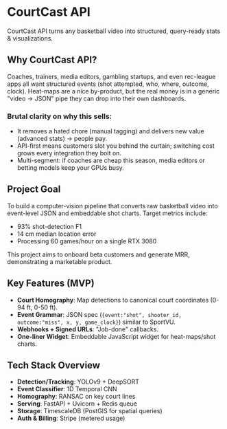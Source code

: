 # CourtCast API

CourtCast API turns any basketball video into structured, query-ready stats & visualizations.

## Why CourtCast API?

Coaches, trainers, media editors, gambling startups, and even rec-league apps all want structured events (shot attempted, who, where, outcome, clock). Heat-maps are a nice by-product, but the real money is in a generic "video → JSON" pipe they can drop into their own dashboards.

### Brutal clarity on why this sells:
*   It removes a hated chore (manual tagging) and delivers new value (advanced stats) → people pay.
*   API-first means customers slot you behind the curtain; switching cost grows every integration they bolt on.
*   Multi-segment: if coaches are cheap this season, media editors or betting models keep your GPUs busy.

## Project Goal

To build a computer-vision pipeline that converts raw basketball video into event-level JSON and embeddable shot charts. Target metrics include:
*   93% shot-detection F1
*   14 cm median location error
*   Processing 60 games/hour on a single RTX 3080

This project aims to onboard beta customers and generate MRR, demonstrating a marketable product.

## Key Features (MVP)
*   **Court Homography**: Map detections to canonical court coordinates (0-94 ft, 0-50 ft).
*   **Event Grammar**: JSON spec (`{event:"shot", shooter_id, outcome:"miss", x, y, game_clock}`) similar to SportVU.
*   **Webhooks + Signed URLs**: "Job-done" callbacks.
*   **One-liner Widget**: Embeddable JavaScript widget for heat-maps/shot charts.

## Tech Stack Overview
*   **Detection/Tracking**: YOLOv9 + DeepSORT
*   **Event Classifier**: 1D Temporal CNN
*   **Homography**: RANSAC on key court lines
*   **Serving**: FastAPI + Uvicorn + Redis queue
*   **Storage**: TimescaleDB (PostGIS for spatial queries)
*   **Auth & Billing**: Stripe (metered usage)
